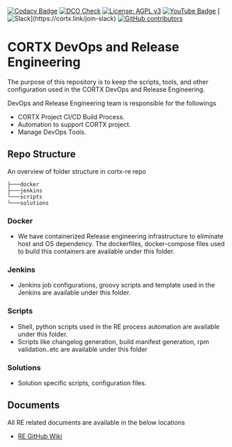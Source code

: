[![Codacy Badge](https://app.codacy.com/project/badge/Grade/f20f5b6fe8aa4efabb629cf8f62a5d73)](https://www.codacy.com/gh/Seagate/cortx-re/dashboard?utm_source=github.com&amp;utm_medium=referral&amp;utm_content=Seagate/cortx-re&amp;utm_campaign=Badge_Grade)
[![DCO Check](https://github.com/Seagate/cortx-re/actions/workflows/dco-check.yml/badge.svg)](https://github.com/Seagate/cortx-re/actions/workflows/dco-check.yml)
[![License: AGPL v3](https://img.shields.io/badge/License-AGPL%20v3-blue.svg)](https://github.com/Seagate/cortx-re/blob/main/LICENSE)
[![YouTube Badge](https://img.shields.io/badge/Video-YouTube-red)](https://cortx.link/videos )
[![Slack](https://img.shields.io/badge/chat-on%20Slack-blue")](https://cortx.link/join-slack)
[![GitHub contributors](https://img.shields.io/github/contributors/Seagate/cortx-re)](https://github.com/Seagate/cortx-re/graphs/contributors/)

# CORTX DevOps and Release Engineering
The purpose of this repository is to keep the scripts, tools, and other configuration used in the CORTX DevOps and Release Engineering. 

DevOps and Release Engineering team is responsible for the followings

-   CORTX Project CI/CD Build Process.
-   Automation to support CORTX project.
-   Manage DevOps Tools.

## Repo Structure

An overview of folder structure in cortx-re repo
```console
├───docker
├───jenkins
└───scripts
└───solutions

```
### Docker
-   We have containerized Release engineering infrastructure to eliminate host and OS dependency. The dockerfiles, docker-compose files used to build this containers are available under this folder.

### Jenkins
-   Jenkins job configurations, groovy scripts and template used in the Jenkins are available under this folder.

### Scripts
-   Shell, python scripts used in the RE process automation are available under this folder.
-   Scripts like changelog generation, build manifest generation, rpm validation..etc  are available under this folder

### Solutions
-   Solution specific scripts, configuration files. 

## Documents 

All RE related documents are available in the below locations
-   [RE GitHub Wiki](https://github.com/Seagate/cortx-re/wiki)

